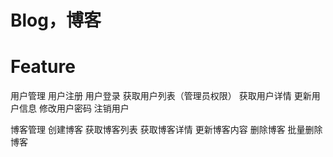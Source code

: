 
# Blog，博客


# Feature

用户管理
    用户注册
    用户登录
    获取用户列表（管理员权限）
    获取用户详情
    更新用户信息
    修改用户密码
    注销用户
    

博客管理
    创建博客
    获取博客列表
    获取博客详情
    更新博客内容
    删除博客
    批量删除博客


    
